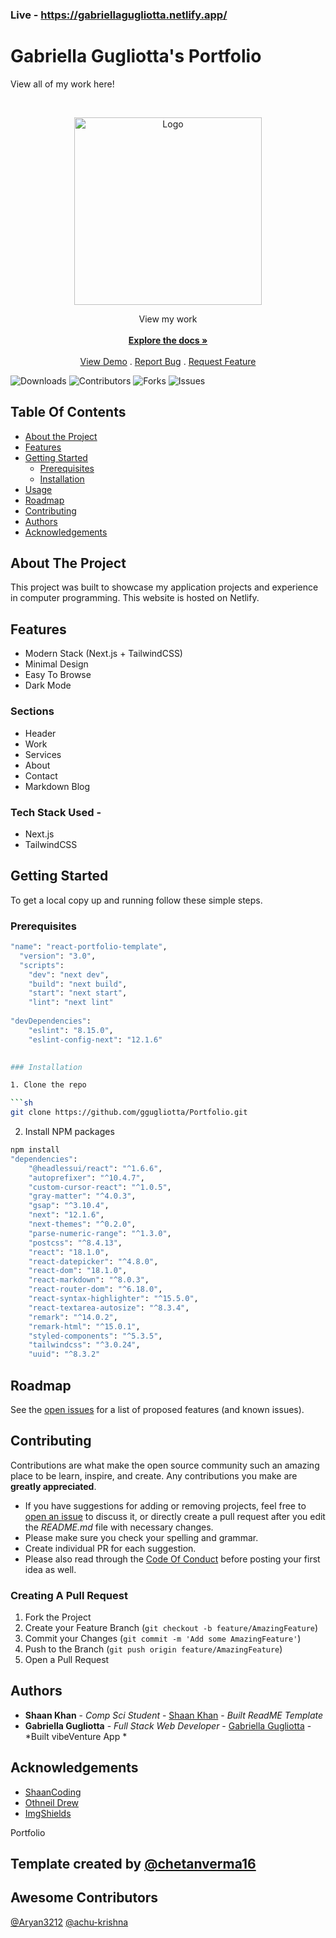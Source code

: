 ### Live - https://gabriellagugliotta.netlify.app/


  # Gabriella Gugliotta's Portfolio
View all of my work here!

<br/>
<p align="center">
  <a href="https://github.com/ggugliotta/Portfolio">
    <img src="public/logo.png" alt="Logo" width="300" height="300">
  </a>

  <p align="center">
    View my work
    <br/>
    <br/>
    <a href="https://github.com/ggugliotta/vibeVenture"><strong>Explore the docs »</strong></a>
    <br/>
    <br/>
    <a href="https://github.com/ggugliotta/vibeVenture">View Demo</a>
    .
    <a href="https://github.com/ggugliotta/vibeVenture/issues">Report Bug</a>
    .
    <a href="https://github.com/ggugliotta/vibeVenture/issues">Request Feature</a>
  </p>
</p>

![Downloads](https://img.shields.io/github/downloads/ggugliotta/vibeVenture/total) ![Contributors](https://img.shields.io/github/contributors/ggugliotta/vibeVenture?color=dark-green) ![Forks](https://img.shields.io/github/forks/ggugliotta/vibeVenture?style=social) ![Issues](https://img.shields.io/github/issues/ggugliotta/vibeVenture) 

## Table Of Contents

* [About the Project](#about-the-project)
* [Features](#features)
* [Getting Started](#getting-started)
  * [Prerequisites](#prerequisites)
  * [Installation](#installation)
* [Usage](#usage)
* [Roadmap](#roadmap)
* [Contributing](#contributing)
* [Authors](#authors)
* [Acknowledgements](#acknowledgements)

## About The Project

This project was built to showcase my application projects and experience in computer programming. This website is hosted on Netlify.

## Features

- Modern Stack (Next.js + TailwindCSS)
- Minimal Design
- Easy To Browse
- Dark Mode

### Sections

- Header
- Work
- Services
- About
- Contact
- Markdown Blog

### Tech Stack Used - 
- Next.js
- TailwindCSS

## Getting Started

To get a local copy up and running follow these simple steps.

### Prerequisites

```sh
"name": "react-portfolio-template",
  "version": "3.0",
  "scripts": 
    "dev": "next dev",
    "build": "next build",
    "start": "next start",
    "lint": "next lint"
  
"devDependencies": 
    "eslint": "8.15.0",
    "eslint-config-next": "12.1.6"
  

### Installation

1. Clone the repo 

```sh
git clone https://github.com/ggugliotta/Portfolio.git
```

2. Install NPM packages

```sh
npm install
"dependencies": 
    "@headlessui/react": "^1.6.6",
    "autoprefixer": "^10.4.7",
    "custom-cursor-react": "^1.0.5",
    "gray-matter": "^4.0.3",
    "gsap": "^3.10.4",
    "next": "12.1.6",
    "next-themes": "^0.2.0",
    "parse-numeric-range": "^1.3.0",
    "postcss": "^8.4.13",
    "react": "18.1.0",
    "react-datepicker": "^4.8.0",
    "react-dom": "18.1.0",
    "react-markdown": "^8.0.3",
    "react-router-dom": "^6.18.0",
    "react-syntax-highlighter": "^15.5.0",
    "react-textarea-autosize": "^8.3.4",
    "remark": "^14.0.2",
    "remark-html": "^15.0.1",
    "styled-components": "^5.3.5",
    "tailwindcss": "^3.0.24",
    "uuid": "^8.3.2"
```

## Roadmap

See the [open issues](https://github.com/ggugliotta/portfolio/issues) for a list of proposed features (and known issues).

## Contributing

Contributions are what make the open source community such an amazing place to be learn, inspire, and create. Any contributions you make are **greatly appreciated**.
* If you have suggestions for adding or removing projects, feel free to [open an issue](https://github.com/ggugliotta/portfolio/issues/new) to discuss it, or directly create a pull request after you edit the *README.md* file with necessary changes.
* Please make sure you check your spelling and grammar.
* Create individual PR for each suggestion.
* Please also read through the [Code Of Conduct](https://github.com/ggugliotta/Portfolio/blob/main/CODE_OF_CONDUCT.md) before posting your first idea as well.

### Creating A Pull Request

1. Fork the Project
2. Create your Feature Branch (`git checkout -b feature/AmazingFeature`)
3. Commit your Changes (`git commit -m 'Add some AmazingFeature'`)
4. Push to the Branch (`git push origin feature/AmazingFeature`)
5. Open a Pull Request

## Authors

* **Shaan Khan** - *Comp Sci Student* - [Shaan Khan](https://github.com/ShaanCoding/) - *Built ReadME Template*
* **Gabriella Gugliotta** - *Full Stack Web Developer* - [Gabriella Gugliotta](https://github.com/ggugliotta) - *Built vibeVenture App *

## Acknowledgements

* [ShaanCoding](https://github.com/ShaanCoding/)
* [Othneil Drew](https://github.com/othneildrew/Best-README-Template)
* [ImgShields](https://shields.io/)

Portfolio
## Template created by [@chetanverma16](https://github.com/chetanverma16)
## Awesome Contributors
[@Aryan3212](https://github.com/Aryan3212) [@achu-krishna](https://github.com/achu-krishna)








